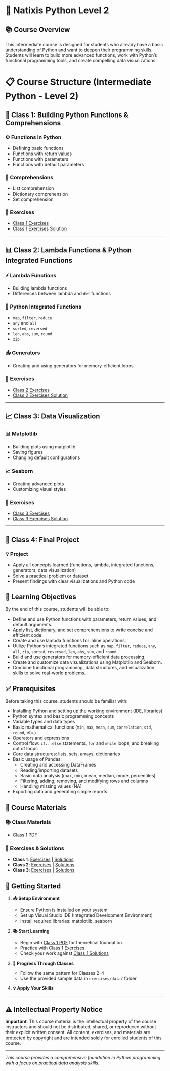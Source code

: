 # 🐍 Natixis Python Level 2

## 📚 Course Overview

This intermediate course is designed for students who already have a basic understanding of Python and want to deepen their programming skills. Students will learn to build more advanced functions, work with Python’s functional programming tools, and create compelling data visualizations. 

# 📋 Course Structure (Intermediate Python - Level 2)

## 🚀 Class 1: Building Python Functions & Comprehensions
### ⚙️ Functions in Python
- Defining basic functions
- Functions with return values
- Functions with parameters
- Functions with default parameters

### 🔄 Comprehensions
- List comprehension
- Dictionary comprehension
- Set comprehension

### 📝 Exercises
- [Class 1 Exercises](class_material/Class1_exercises.py)
- [Class 1 Exercises Solution](class_material/Class1_exercises_solution.py)

---

## 📊 Class 2: Lambda Functions & Python Integrated Functions
### ⚡ Lambda Functions
- Building lambda functions
- Differences between lambda and `def` functions

### 🔧 Python Integrated Functions
- `map`, `filter`, `reduce`
- `any` and `all`
- `sorted`, `reversed`
- `len`, `abs`, `sum`, `round`
- `zip`

### 📥 Generators
- Creating and using generators for memory-efficient loops

### 📝 Exercises
- [Class 2 Exercises](exercises/Class2_exercises.py)
- [Class 2 Exercises Solution](exercises/Class2_exercises_solution.py)

---

## 📈 Class 3: Data Visualization
### 📊 Matplotlib
- Building plots using matplotlib
- Saving figures
- Changing default configurations

### 📈 Seaborn
- Creating advanced plots
- Customizing visual styles

### 📝 Exercises
- [Class 3 Exercises](exercises/Class3_exercises.py)
- [Class 3 Exercises Solution](exercises/Class3_exercises_solution.py)

---

## 🚀 Class 4: Final Project
### 💡 Project
- Apply all concepts learned (functions, lambda, integrated functions, generators, data visualization)
- Solve a practical problem or dataset
- Present findings with clear visualizations and Python code


## 🎯 Learning Objectives

By the end of this course, students will be able to:
- Define and use Python functions with parameters, return values, and default arguments.
- Apply list, dictionary, and set comprehensions to write concise and efficient code.
- Create and use lambda functions for inline operations.
- Utilize Python’s integrated functions such as `map`, `filter`, `reduce`, `any`, `all`, `zip`, `sorted`, `reversed`, `len`, `abs`, `sum`, and `round`.
- Build and use generators for memory-efficient data processing.
- Create and customize data visualizations using Matplotlib and Seaborn.
- Combine functional programming, data structures, and visualization skills to solve real-world problems.

## ✅ Prerequisites

Before taking this course, students should be familiar with:

- Installing Python and setting up the working environment (IDE, libraries)
- Python syntax and basic programming concepts
- Variable types and data types
- Basic mathematical functions (`min`, `max`, `mean`, `sum`, `correlation`, `std`, `round`, etc.)
- Operators and expressions
- Control flow: `if...else` statements, `for` and `while` loops, and breaking out of loops
- Core data structures: lists, sets, arrays, dictionaries
- Basic usage of Pandas:
  - Creating and accessing DataFrames
  - Reading/importing datasets
  - Basic data analysis (max, min, mean, median, mode, percentiles)
  - Filtering, adding, removing, and modifying rows and columns
  - Handling missing values (NA)
- Exporting data and generating simple reports

## 📁 Course Materials

### 📚 Class Materials
- [Class 1 PDF](class_material/class-1.pdf)

### 📝 Exercises & Solutions
- **Class 1**: [Exercises](class_material/Class1_exercises.py) | [Solutions](class_material/Class1_exercises_solution.py)
- **Class 2**: [Exercises](exercises/Class2_exercises.py) | [Solutions](exercises/Class2_exercises_solution.py)
- **Class 3**: [Exercises](exercises/Class3_exercises.py) | [Solutions](exercises/Class3_exercises_solution.py)

## 🚀 Getting Started

1. **📥 Setup Environment**
   - Ensure Python is installed on your system
   - Set up Visual Studio IDE (Integrated Development Environment)
   - Install required libraries: matplotlib, seaborn

2. **📚 Start Learning**
   - Begin with [Class 1 PDF](class_material/class-1.pdf) for theoretical foundation
   - Practice with [Class 1 Exercises](class_material/Class1_exercises.py)
   - Check your work against [Class 1 Solutions](class_material/Class1_exercises_solution.py)

3. **🔄 Progress Through Classes**
   - Follow the same pattern for Classes 2-4
   - Use the provided sample data in `exercises/data/` folder

4. **💡 Apply Your Skills**

---

## ⚠️ Intellectual Property Notice

**Important**: This course material is the intellectual property of the course instructors and should not be distributed, shared, or reproduced without their explicit written consent. All content, exercises, and materials are protected by copyright and are intended solely for enrolled students of this course.

---

*This course provides a comprehensive foundation in Python programming with a focus on practical data analysis skills.*